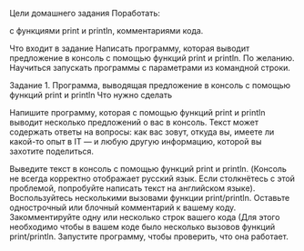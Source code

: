 Цели домашнего задания
Поработать:

с функциями print и println,
комментариями кода.


Что входит в задание
Написать программу, которая выводит предложение в консоль с помощью функций print и println.
По желанию. Научиться запускать программы с параметрами из командной строки.


Задание 1. Программа, выводящая предложение в консоль с помощью функций print и println
Что нужно сделать

Напишите программу, которая с помощью функций print и println выводит несколько предложений о вас в консоль. Текст может содержать ответы на вопросы: как вас зовут, откуда вы, имеете ли какой-то опыт в IT — и любую другую информацию, которой вы захотите поделиться.

Выведите текст в консоль с помощью функций print и println. (Консоль не всегда корректно отображает русский язык. Если столкнётесь с этой проблемой, попробуйте написать текст на английском языке).
Воспользуйтесь несколькими вызовами функции print/println.
Оставьте однострочный или блочный комментарий к вашему коду.
Закомментируйте одну или несколько строк вашего кода (Для этого необходимо чтобы в вашем коде было несколько вызовов функций print/println.
Запустите программу, чтобы проверить, что она работает.

